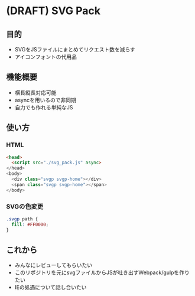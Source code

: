 # (DRAFT) SVG Pack

## 目的

- SVGをJSファイルにまとめてリクエスト数を減らす
- アイコンフォントの代用品

## 機能概要

- 横長縦長対応可能
- asyncを用いるので非同期
- 自力でも作れる単純なJS

## 使い方

### HTML

``` HTML
<head>
  <script src="./svg_pack.js" async>
</head>
<body>
  <div class="svgp svgp-home"></div>
  <span class="svgp svgp-home"></span>
</body>
```

### SVGの色変更

``` scss
.svgp path {
  fill: #FF0000;
}
```

## これから

- みんなにレビューしてもらいたい
- このリポジトリを元にsvgファイルからJSが吐き出すWebpack/gulpを作りたい
- IEの処遇について話し合いたい
